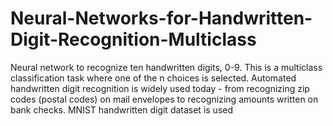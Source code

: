 # Neural-Networks-for-Handwritten-Digit-Recognition-Multiclass
Neural network to recognize ten handwritten digits, 0-9. This is a multiclass classification task where one of the n choices is selected. Automated handwritten digit recognition is widely used today - from recognizing zip codes (postal codes) on mail envelopes to recognizing amounts written on bank checks.
MNIST handwritten digit dataset is used 
